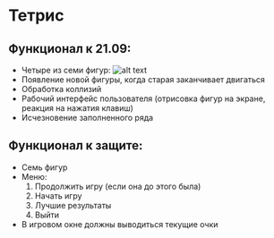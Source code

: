 # Тетрис
## Функционал к 21.09:

- Четыре из семи фигур:
![alt text](http://ringsandcoins.com/wp-content/uploads/2015/09/9Z0oJXe.png)
- Появление новой фигуры, когда старая заканчивает двигаться
- Обработка коллизий
- Рабочий интерфейс пользователя (отрисовка фигур на экране, реакция на нажатия клавиш)
- Исчезновение заполненного ряда

## Функционал к защите:
- Семь фигур
- Меню: 
  1. Продолжить игру (если она до этого была)
  2. Начать игру
  3. Лучшие результаты
  4. Выйти
- В игровом окне должны выводиться текущие очки

